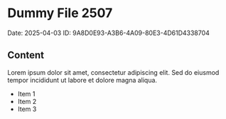 # Dummy File 2507

Date: 2025-04-03
ID: 9A8D0E93-A3B6-4A09-80E3-4D61D4338704

## Content

Lorem ipsum dolor sit amet, consectetur adipiscing elit.
Sed do eiusmod tempor incididunt ut labore et dolore magna aliqua.

* Item 1
* Item 2
* Item 3
